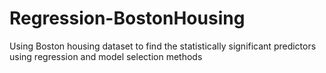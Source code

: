 # Regression-BostonHousing
Using Boston housing dataset to find the statistically significant predictors using regression and model selection methods
